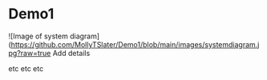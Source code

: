 # Demo1
![Image of system diagram](https://github.com/MollyTSlater/Demo1/blob/main/images/systemdiagram.jpg?raw=true
Add details

etc etc etc
